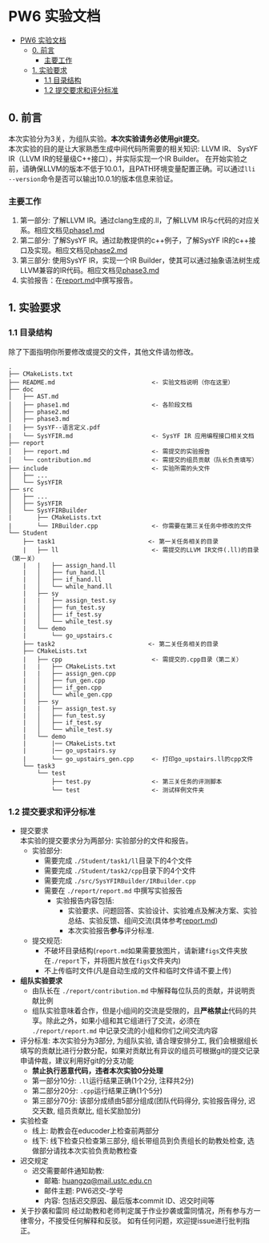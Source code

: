 # PW6 实验文档
- [PW6 实验文档](#pw6-实验文档)
  - [0. 前言](#0-前言)
    - [主要工作](#主要工作)
  - [1. 实验要求](#1-实验要求)
    - [1.1 目录结构](#11-目录结构)
    - [1.2 提交要求和评分标准](#12-提交要求和评分标准)
## 0. 前言

本次实验分为3关，为组队实验。**本次实验请务必使用git提交**。    
本次实验的目的是让大家熟悉生成中间代码所需要的相关知识: LLVM IR、 SysYF IR（LLVM IR的轻量级C++接口），并实际实现一个IR Builder。
在开始实验之前，请确保LLVM的版本不低于10.0.1，且PATH环境变量配置正确。可以通过`lli --version`命令是否可以输出10.0.1的版本信息来验证。

### 主要工作

1. 第一部分: 了解LLVM IR。通过clang生成的.ll，了解LLVM IR与c代码的对应关系。相应文档见[phase1.md](./doc/phase1.md)
2. 第二部分: 了解SysYF IR。通过助教提供的c++例子，了解SysYF IR的c++接口及实现。相应文档见[phase2.md](./doc/phase2.md)
3. 第三部分: 使用SysYF IR，实现一个IR Builder，使其可以通过抽象语法树生成LLVM兼容的IR代码。相应文档见[phase3.md](./doc/phase3.md)
4. 实验报告：在[report.md](./report/report.md)中撰写报告。

## 1. 实验要求

### 1.1 目录结构
除了下面指明你所要修改或提交的文件，其他文件请勿修改。
``` log
.
├── CMakeLists.txt
├── README.md                           <- 实验文档说明（你在这里）
├── doc
│   ├── AST.md
│   ├── phase1.md                       <- 各阶段文档
│   ├── phase2.md
│   ├── phase3.md
│   ├── SysYF--语言定义.pdf
|   └── SysYFIR.md                      <- SysYF IR 应用编程接口相关文档
├── report
│   ├── report.md                       <- 需提交的实验报告
│   └── contribution.md                 <- 需提交的组员贡献（队长负责填写）
├── include                             <- 实验所需的头文件
│   ├── ...
│   └── SysYFIR
├── src
│   ├── ...
│   ├── SysYFIR
│   └── SysYFIRBuilder
|       ├── CMakeLists.txt
|       └── IRBuilder.cpp               <- 你需要在第三关任务中修改的文件
└── Student
    ├── task1						   <- 第一关任务相关的目录
    |   ├── ll                          <- 需提交的LLVM IR文件(.ll)的目录（第一关）
    |   |   ├── assign_hand.ll
    |   │   ├── fun_hand.ll
    |   │   ├── if_hand.ll
    |   │   └── while_hand.ll
    |   ├── sy
    |   |   ├── assign_test.sy
    |   │   ├── fun_test.sy
    |   │   ├── if_test.sy
    |   │   └── while_test.sy
    |   └── demo
    |       └── go_upstairs.c
    ├── task2						   <- 第二关任务相关的目录
    ├── CMakeLists.txt
    |   ├── cpp                         <- 需提交的.cpp目录（第二关）
    |   |   ├── CMakeLists.txt
    |   |   ├── assign_gen.cpp
    |   │   ├── fun_gen.cpp
    |   │   ├── if_gen.cpp
    |   │   └── while_gen.cpp
    |   ├── sy
    |   |   ├── assign_test.sy
    |   │   ├── fun_test.sy
    |   │   ├── if_test.sy
    |   │   └── while_test.sy
    |   └── demo
    |       |── CMakeLists.txt
    |       |── go_upstairs.sy
    |       └── go_upstairs_gen.cpp     <- 打印go_upstairs.ll的cpp文件
    └── task3
        └── test
            ├── test.py                 <- 第三关任务的评测脚本
            └── test                    <- 测试样例文件夹
```

### 1.2 提交要求和评分标准
* 提交要求  
  本实验的提交要求分为两部分: 实验部分的文件和报告。
  * 实验部分:
    * 需要完成 `./Student/task1/ll`目录下的4个文件
    * 需要完成 `./Student/task2/cpp`目录下的4个文件
    * 需要完成 `./src/SysYFIRBuilder/IRBuilder.cpp`
    * 需要在 `./report/report.md` 中撰写实验报告
      * 实验报告内容包括:
        * 实验要求、问题回答、实验设计、实验难点及解决方案、实验总结、实验反馈、组间交流(具体参考[report.md](./report.md))
        * 本次实验报告**参与**评分标准.
  * 提交规范: 
    * 不破坏目录结构(`report.md`如果需要放图片，请新建`figs`文件夹放在`./report`下，并将图片放在`figs`文件夹内)
    * 不上传临时文件(凡是自动生成的文件和临时文件请不要上传)
* **组队实验要求**
  * 由队长在 `./report/contribution.md` 中解释每位队员的贡献，并说明贡献比例
  * 组队实验意味着合作，但是小组间的交流是受限的，且**严格禁止**代码的共享。除此之外，如果小组和其它组进行了交流，必须在 `./report/report.md` 中记录交流的小组和你们之间交流内容
* 评分标准: 本次实验分为3部分, 为组队实验, 请合理安排分工, 我们会根据组长填写的贡献比进行分数分配，如果对贡献比有异议的组员可根据git的提交记录申请仲裁，建议利用好git的分支功能
  * **禁止执行恶意代码，违者本次实验0分处理**
  * 第一部分10分: `.ll`运行结果正确(1个2分, 注释共2分)
  * 第二部分20分: `.cpp`运行结果正确(1个5分)
  * 第三部分70分: 该部分成绩由5部分组成(团队代码得分, 实验报告得分, 迟交天数, 组员贡献比, 组长奖励加分)
* 实验检查
  * 线上: 助教会在educoder上检查前两部分
  * 线下: 线下检查只检查第三部分, 组长带组员到负责组长的助教处检查, 选做部分请找本次实验负责助教检查
* 迟交规定
  * 迟交需要邮件通知助教: 
    * 邮箱: huangzq@mail.ustc.edu.cn
    * 邮件主题: PW6迟交-学号
    * 内容: 包括迟交原因、最后版本commit ID、迟交时间等
* 关于抄袭和雷同
  经过助教和老师判定属于作业抄袭或雷同情况，所有参与方一律零分，不接受任何解释和反驳。
如有任何问题，欢迎提issue进行批判指正。
